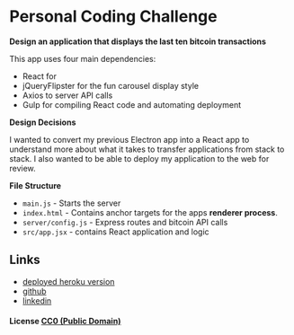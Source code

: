 # Personal Coding Challenge

**Design an application that displays the last ten bitcoin transactions**

This app uses four main dependencies:
 - React for
 - jQueryFlipster for the fun carousel display style
 - Axios to server API calls
 - Gulp for compiling React code and automating deployment

**Design Decisions**

I wanted to convert my previous Electron app into a React app to understand
more about what it takes to transfer applications from stack to stack.  I also
wanted to be able to deploy my application to the web for review.

**File Structure**
- `main.js` - Starts the server
- `index.html` - Contains anchor targets for the apps **renderer process**.
- `server/config.js` - Express routes and bitcoin API calls
- `src/app.jsx` - contains React application and logic

## Links

- [deployed heroku version](https://last-ten-bitcoin-transactions.herokuapp.com)
- [github](https://github.com/ProductivePerson)
- [linkedin](https://www.linkedin.com/)

#### License [CC0 (Public Domain)](LICENSE.md)
